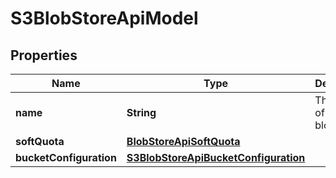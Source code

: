 # S3BlobStoreApiModel

## Properties
Name | Type | Description | Notes
------------ | ------------- | ------------- | -------------
**name** | **String** | The name of the S3 blob store. | 
**softQuota** | [**BlobStoreApiSoftQuota**](BlobStoreApiSoftQuota.md) |  |  [optional]
**bucketConfiguration** | [**S3BlobStoreApiBucketConfiguration**](S3BlobStoreApiBucketConfiguration.md) |  | 

